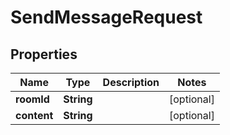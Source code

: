 

# SendMessageRequest


## Properties

| Name | Type | Description | Notes |
|------------ | ------------- | ------------- | -------------|
|**roomId** | **String** |  |  [optional] |
|**content** | **String** |  |  [optional] |



